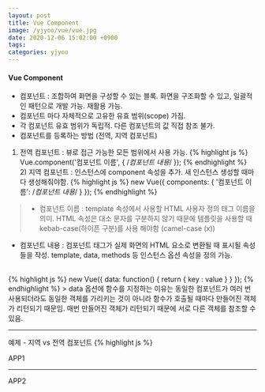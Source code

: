 ```yaml
---
layout: post
title: Vue Component
image: /yjyoo/vue/vue.jpg
date: 2020-12-06 15:02:00 +0900
tags:
categories: yjyoo
---
```

#### Vue Component

* 컴포넌트 : 조합하여 화면을 구성할 수 있는 블록. 화면을 구조화할 수 있고, 일괄적인 패턴으로 개발 가능. 재활용 가능.
* 컴포넌트 마다 자체적으로 고유한 유효 범위(scope) 가짐.
* 각 컴포넌트 유효 범위가 독립적. 다른 컴포넌트의 값 직접 참조 불가.
* 컴포넌트를 등록하는 방법 (전역, 지역 컴포넌트) <br>
 1) 전역 컴포넌트 : 뷰로 접근 가능한 모든 범위에서 사용 가능.
{% highlight js %}
Vue.component('컴포넌트 이름', { /*컴포넌트 내용*/ });
{% endhighlight %}
&nbsp;&nbsp; 2) 지역 컴포넌트 : 인스턴스에 component 속성을 추가. 새 인스턴스 생성할 때마다 생성해줘야함.
{% highlight js %}
 	new Vue({ 
	     components: {
		       '컴포넌트 이름': /*컴포넌트 내용*/
		   }
	});
{% endhighlight %}

> - 컴포넌트 이름 : template 속성에서 사용할 HTML 사용자 정의 태그 이름을 의미.
HTML 속성은 대소 문자를 구분하지 않기 때문에 템플릿을 사용할 때 kebab-case(하이픈 구분)를 사용 해야함 (camel-case (x))
 - 컴포넌트 내용 : 컴포넌트 태그가 실제 화면의 HTML 요소로 변환될 때 표시될 속성들을 작성. template, data, methods 등 인스턴스 옵션 속성을 정의 가능.

<br>
{% highlight js %}
new Vue({ 
    data: function() {
        return {
            key : value
        }
    }
});
{% endhighlight %}
> data 옵션에 함수를 지정하는 이유는 동일한 컴포넌트가 여러 번 사용되더라도 동일한 객체를 가리키는 것이 아니라 함수가 호출될 때마다 만들어진 객체가 리턴되기 때문임. 매번 만들어진 객체가 리턴되기 때문에 서로 다른 객체를 참조할 수 있음.

***
예제 - 지역 vs 전역 컴포넌트
{% highlight js %}
<html>
    <head>
        <title>Component</title>
    </head>
    <body>
        <div id="app1"> APP1
            <g-component></g-component>
            <l-component></l-component>
        </div>
        <hr>
        <div id="app2"> APP2
            <g-component></g-component>
            <l-component></l-component>
        </div>
        <script src="https://cdn.jsdelivr.net/npm/vue/dist/vue.js"></script>
        <script>
            Vue.component('g-component', {
                template: '<div>전역입니다.</div>'
            });

            var cmp = {
                template: '<div>지역입니다.</div>'
            };

            new Vue({
                el: '#app1',
                components: {
                    'l-component': cmp
                }
            });

            new Vue({
                el: '#app2'
            });
        </script>
    </body>
</html>
{% endhighlight %}

예제 - 컴포넌트 범위(Scope)
{% highlight js %}
<html>
    <head>
        <title>Component Scope</title>
    </head>
    <body>
        <div id="app">
            <component1></component1>
            <component2></component2>
        </div>
        <script src="https://cdn.jsdelivr.net/npm/vue/dist/vue.js"></script>
        <script>
            var cmp1 = {
                template: '<div>컴포넌트 1 {{ data1 }}</div>',
                data: function() {
                    return {
                        data1: 'CMP1'
                    }
                }
            };

            var cmp2 = {
                template: '<div>컴포넌트 2 {{ data2 }}</div>',
                data: function() {
                    return {
                        data2: cmp1.data.data1  // cmp1.data().data1
                    }
                }
            };

            new Vue({
                el: '#app',
                components: {
                    'component1': cmp1,
                    'component2': cmp2,
                }
            });
        </script>
    </body>
</html>
{% endhighlight %}
***

##### [참고]
* 가이드 : https://kr.vuejs.org/v2/guide/
* Vue Component: https://luji.tistory.com/80
